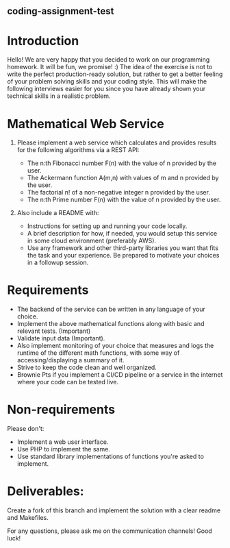 ## coding-assignment-test


# Introduction

Hello! We are very happy that you decided to work on our programming homework. It will be fun, we promise! :)
The idea of the exercise is not to write the perfect production-ready solution, but rather to get a better feeling of your problem solving skills and your coding style.
This will make the following interviews easier for you since you have already shown your technical skills in a realistic problem.

# Mathematical Web Service

1) Please implement a web service which calculates and provides results for the following algorithms via a REST API:
    - The n:th Fibonacci number F(n) with the value of n provided by the user.
    - The Ackermann function A(m,n) with values of m and n provided by the user.
    - The factorial n! of a non-negative integer n provided by the user.
    - The n:th Prime number F(n) with the value of n provided by the user.

2) Also include a README with:
   - Instructions for setting up and running your code locally.
   - A brief description for how, if needed, you would setup this service in some cloud environment (preferably AWS).
   - Use any framework and other third-party libraries you want that fits the task and your experience. Be prepared to motivate your choices in a followup session.

# Requirements
- The backend of the service can be written in any language of your choice.
- Implement the above mathematical functions along with basic and relevant tests. (Important)
- Validate input data (Important).
- Also implement monitoring of your choice that measures and logs the runtime of the different math functions, with some way of accessing/displaying a summary of it.
- Strive to keep the code clean and well organized.
- Brownie Pts if you implement a CI/CD pipeline or a service in the internet where your code can be tested live. 

# Non-requirements
Please don't:
- Implement a web user interface.
- Use PHP to implement the same.
- Use standard library implementations of functions you're asked to implement.


# Deliverables:
Create a fork of this branch and implement the solution with a clear readme and Makefiles.

For any questions, please ask me on the communication channels!
Good luck!
